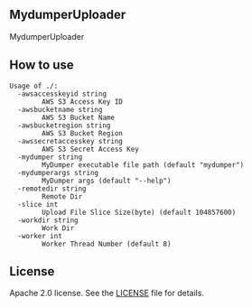 ## MydumperUploader

MydumperUploader 

## How to use

```
Usage of ./:
  -awsaccesskeyid string
    	AWS S3 Access Key ID
  -awsbucketname string
    	AWS S3 Bucket Name
  -awsbucketregion string
    	AWS S3 Bucket Region
  -awssecretaccesskey string
    	AWS S3 Secret Access Key
  -mydumper string
    	MyDumper executable file path (default "mydumper")
  -mydumperargs string
    	MyDumper args (default "--help")
  -remotedir string
    	Remote Dir
  -slice int
    	Upload File Slice Size(byte) (default 104857600)
  -workdir string
    	Work Dir
  -worker int
    	Worker Thread Number (default 8)
```

## License
Apache 2.0 license. See the [LICENSE](../LICENSE) file for details.


